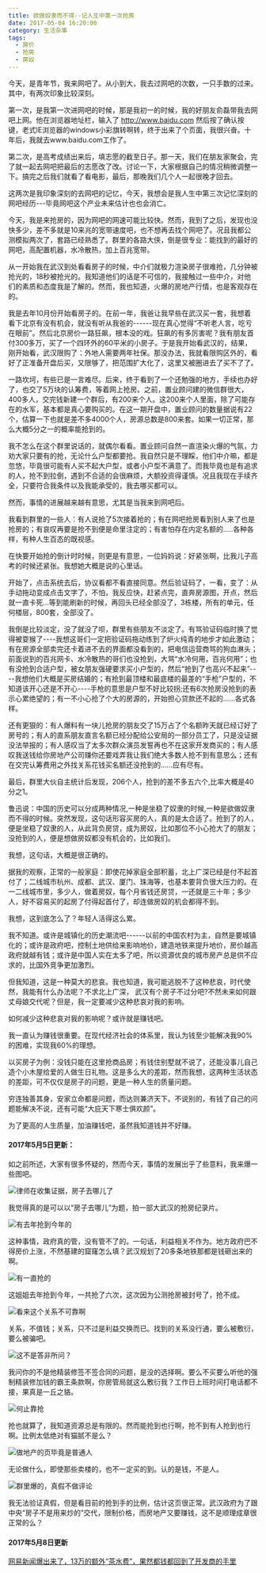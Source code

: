 ```yaml
---
title: 欲做奴隶而不得--记人生中第一次抢房
date: 2017-05-04 16:20:00
category: 生活杂事
tags:
  - 房价
  - 抢房
  - 房奴
---
```


今天，是青年节，我来网吧了。从小到大，我去过网吧的次数，一只手数的过来。其中，有两次印象比较深刻。

<!--more-->

第一次，是我第一次进网吧的时候，那是我初一的时候，我的好朋友俞磊带我去网吧上网。他在浏览器地址栏，输入了 http://www.baidu.com 然后按了确认按键，老式IE浏览器的windows小彩旗转啊转，终于出来了个页面，我很兴奋。十年后，我就去www.baidu.com工作了。

第二次，是高考成绩出来后，填志愿的截至日子。那一天，我们在朋友家聚会，完了就一起去网吧把最后的志愿改了改。讨论一下，大家根据自己的情况稍微调整一下。搞完之后我们就看了看电影，最后，那晚我们几个人一起很晚才回去。

这两次是我印象深刻的去网吧的记忆，今天，我想会是我人生中第三次记忆深刻的网吧经历---毕竟网吧这个产业未来估计也也会消亡。

今天，我是来抢房的，因为网吧的网速可能比较快。然而，我到了之后，发现也没快多少，差不多就是10来兆的宽带速度吧，也不想再去找个网吧了。况且我都公测模拟两次了，套路已经熟悉了。群里的各路大侠，倒是很专业：能找到的最好的网吧，高配置机器，水冷散热，加上百兆宽带。

从一开始我在武汉到处看看房子的时候，中介们就极力渲染房子很难抢，几分钟被抢光的，18秒被抢光的。我知道他们的话是不可信的，我接触过一些中介，对他们的素质和态度我是了解的。然而，我也知道，火爆的房地产行情，也是客观存在的。

我是去年10月份开始看房子的。在前一年，我爸让我早些在武汉买一套，我想着看下北京有没有机会，就没有听从我爸的------现在真心觉得“不听老人言，吃亏在眼前”。然后北京房价一路狂飙，根本没的戏。狂飙的有多厉害呢？我有朋友首付300多万，买了一个四环外的60平米的小房子。于是我开始看武汉的，结果，刚开始看，武汉限购了：外地人需要两年社保。那没办法，我就看限购区外的，看好了正准备开盘后买，又限够了，把范围扩大化了，这里又被圈进去了买不了了。

一路坎坷，有些已是一言难尽。后来，终于看到了一个还勉强的地方，手续也办好了，也交了5万块的认筹费，等着网上抢房。之前，置业顾问建的微信群很大，400多人，交完钱新建一个群后，有200来个人。这200来个人里面，除了可能存在的水军，基本都是真心要购买的。在这一期开盘中，置业顾问的数量据说有22个，估算一下也就是差不多4000个人，房源总数是800来套。如果一切正常，那么大概5分之一的概率能抢到的。

我不怎么在这个群里说话的，就偶尔看看。置业顾问自然一直渲染火爆的气氛，力劝大家只要有的抢，无论什么户型都要抢。我自然只是不理睬，他们中介嘛，都是忽悠，毕竟很可能有人买不起大户型，或者小户型不满意了。而我毕竟也是有追求的人，抢不到拉倒，遇到不合适的会很麻烦，大额投资得谨慎。况且我现在手续齐全，只要符合我条件以及我能承受的，我去哪买都可以。

然而，事情的进展越来越有意思，尤其是当我来到网吧后。

我看到群里的一些人：有人说抢了5次接着抢的；有在网吧抢房看到别人来了也是抢房的；有哀叹再要是抢不到便是命里注定的；有害怕存在内定名额的.....各种各样，有种人生百态的既视感。

在快要开始抢的倒计时时候，则更是有意思，一位妈妈说：好紧张啊，比我儿子高考的时候还紧张。我想她大概是说的心里话。

开始了，点击系统去后，协议看都不看直接同意。然后验证码了，一看，变了：从手动拖动变成点击文字了，不怕，我反应快，赶紧点完，直奔房源图，开点，然后就一直卡死...等到能刷新的时候，再回头已经全部没了，3栋楼，所有的单元，任何楼层，800套，全部没了。

我倒是比较淡定，没了就没了呗，群里有些朋友不淡定了。有骂验证码临时换了觉得被耍猴了----我想这哥们一定把验证码拖动练到了炉火纯青的地步才如此激动；有在房源全部卖完还卡着进不去的界面都没看到的，把电信运营商骂的狗血淋头；前面说到的百兆网卡、水冷散热的哥们也没抢到，大骂“水冷何用，百兆何用”；也有没抢到合适户型，被女朋友强硬要求买小户型的，然后“抢到了也高兴不起来”----我想他们大概是买房结婚的；有抢到最顶楼和最底楼的最差的“手枪”户型的，不知道该开心还是不开心----手枪的意思是户型不好比较拐;还有6次抢房没抢到的表示心累绝望的；有一不小心抢了个大的房源的，开始担心贷款还不起的......各式各样。

还有更狠的：有人爆料有一块儿抢房的朋友交了15万占了个名额昨天就已经订好了房号的；有人的直系朋友直言名额已经分配给公安局的一部分员工了，只是没证据没法举报的；有人感叹当了太多次群众演员发誓再也不在这家开发商买的；有人感叹我送钱给你房地产公司赚你还要戏弄我让我们绝大多数人抢不到有意思么；还有在交完认筹费用之外找关系花钱买名额还没抢到的......应有尽有。

最后，群里大伙自主统计后发现，206个人，抢到的差不多五六个,比率大概是40分之1。

鲁迅说：中国的历史可以分成两种情况,一种是坐稳了奴隶的时候,一种是欲做奴隶而不得的时候。突然发现，这句话形容买房的人，真的是太合适了。抢到了的人，便是坐稳了奴隶的人，从此背负房贷，成为房奴，比如那位不小心抢大了的朋友；没抢到的人，便是想做房奴都没有机会的，比如我们。

我想，这句话，大概是很正确的。

据我的观察，正常的一般家庭：即使花掉家庭全部积蓄，北上广深已经是付不起首付了；二线城市杭州、成都、武汉、厦门、珠海等，也基本要背负很大压力的。在一二线城市里，多少人，做着房奴，每个月省钱还房贷，一还就是三十年；多少人，好不容易买的起房了付得起首付了，却连做房奴的机会都得不到。

我想，这到底怎么了？年轻人活得这么累。

我不知道。或许是城镇化的历史潮流吧------以前的中国农村为主，自然是要城镇化的；或许是政府吧，控制土地供给来影响地价，建造地铁来提升地价，房价越高政府就越有钱；或许是中国人实在太多了吧，所以资源优良的城市房产总是供不应求的，比国外竞争更加激烈。

但我知道，这是一种莫大的悲哀。我也知道，我可能逃脱不了这种悲哀，时代使然，我能有什么办法呢？不求北上广深， 武汉有个房子不过分吧?不然未来如何跟丈母娘交代呢？但是，我一定要减少这种悲哀对我的影响。

如何减少这种悲哀对我的影响呢？或许就是赚钱吧。

我一直认为赚钱很重要。在现代经济社会的体系里，我认为钱至少能解决我90%的困难，实现我60%的理想。

以买房子为例：没钱只能在这里抢商品房；有钱住别墅就不说了，还能没事儿自己造个小木屋给爱的人做生日礼物。这是多么大的差距，然而我想，这两种生活状态的差距，可不仅仅是房子的问题，更是一种人生的质量问题。

穷连独善其身，安家立命都是问题，而达则兼济天下。不说别的，有钱了自己的问题能解决不说，还有可能“大庇天下寒士俱欢颜”。

为了更高的人生质量，加油赚钱吧，虽然我知道钱并不好赚。

#### 2017年5月5日更新：
如之前所述，大家有很多怀疑的，然而今天，事情的发展出乎了些意料，我来爆一些图吧。

![律师在收集证据，房子去哪儿了](欲做奴隶而不得--记人生中第一次抢房/1.PNG)

我觉得真的是可以以“房子去哪儿”为题，拍一部大武汉的抢房纪录片。

![有去年抢到今年的](欲做奴隶而不得--记人生中第一次抢房/2.PNG)

这种事情，政府真的管，没有管不了的。一句话，利益相关不作为。地方政府巴不得房价上涨，不然基建的窟窿怎么填？武汉规划了20多条地铁那都是钱砸出来的啊。

![有一直抢的](欲做奴隶而不得--记人生中第一次抢房/3.PNG)

这姐姐去年抢到今年，一共抢了六次，这次因为公测抢房被封号了，抢不成。

![看来这个关系不可靠啊](欲做奴隶而不得--记人生中第一次抢房/4.PNG)

关系，不值钱；关系，只不过是利益交换而已。找到的关系没行通，要么被敷衍，要么被骗吧。

![这不是答非所问？](欲做奴隶而不得--记人生中第一次抢房/5.png)

我问你的不是他精装修签不签合同的问题，是没的选择啊。要么不买要么听他的强制精装修加钱的霸王条款啊，你房管局就这么敷衍我？工作日上班时间打电话都不接，果真是一丘之貉。

![何止靠抢](欲做奴隶而不得--记人生中第一次抢房/6.PNG)

抢也就算了，我知道资源总是有限的。然而能抢到也行啊，抢不到有人抢到也行啊。比例太低绝对有猫腻不是么？

![做地产的页毕竟是普通人](欲做奴隶而不得--记人生中第一次抢房/7.PNG)

无论做什么，即使那些卖楼的，也不一定买的到。认的是钱，不是人。

![群里爆的，真假不做评论](欲做奴隶而不得--记人生中第一次抢房/8.JPG)

我无法验证真假，但是看目前的抢到手的比例，估计这页很正常。武汉政府为了跟中央“房子不是用来炒的”交代，限制价格，而房地产又要赚钱，这不是顺理成章很正常的么？

#### 2017年5月8日更新

[网易新闻爆出来了，13万的额外“茶水费”，果然都钱都回到了开发商的手里](https://c.m.163.com/news/a/CJUBPH3I0001875P.html?spss=newsapp&spsw=1)

